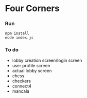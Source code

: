 # Four Corners
### Run
```
npm install
node index.js
```
### To do
* lobby creation screen/login screen
* user profile screen
* actual lobby screen
* chess
* checkers
* connect4
* mancala
